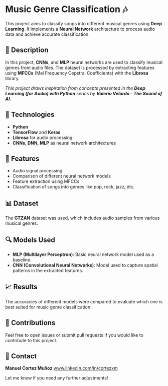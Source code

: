 # Music Genre Classification 🎶

This project aims to classify songs into different musical genres using **Deep Learning**. It implements a **Neural Network** architecture to process audio data and achieve accurate classification.

## 📌 Description
In this project, **CNNs**, and **MLP** neural networks are used to classify musical genres from audio files. The dataset is processed by extracting features using **MFCCs** (Mel Frequency Cepstral Coefficients) with the **Librosa** library.

*This project draws inspiration from concepts presented in the **Deep Learning (for Audio) with Python** series by **Valerio Velardo - The Sound of AI**.*

## 🚀 Technologies
- **Python**
- **TensorFlow** and **Keras**
- **Librosa** for audio processing
- **CNNs, DNN, MLP** as neural network architectures

## 📝 Features
- Audio signal processing
- Comparison of different neural network models
- Feature extraction using MFCCs
- Classification of songs into genres like pop, rock, jazz, etc.

## 📊 Dataset
The **GTZAN** dataset was used, which includes audio samples from various musical genres.

## 🔍 Models Used
- **MLP (Multilayer Perceptron)**: Basic neural network model used as a baseline.
- **CNN (Convolutional Neural Networks)**: Model used to capture spatial patterns in the extracted features.
  
## 📈 Results
The accuracies of different models were compared to evaluate which one is best suited for music genre classification.

## 🤝 Contributions
Feel free to open issues or submit pull requests if you would like to contribute to this project.

## 🔗 Contact
**Manuel Cortez Muñoz**
www.linkedin.com/in/cortezxm

Let me know if you need any further adjustments!
